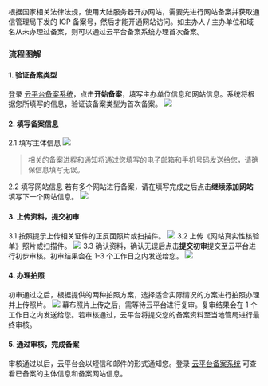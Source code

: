 
根据国家相关法律法规，使用大陆服务器开办网站，需要先进行网站备案并获取通信管理局下发的 ICP 备案号，然后才能开通网站访问。如主办人 / 主办单位和域名从未办理过备案，则可以通过云平台备案系统办理首次备案。

### 流程图解

#### 1. 验证备案类型
登录 [云平台备案系统](/product/ba)，点击**开始备案**，填写主办单位信息和网站信息。系统将根据您所填写的信息，验证该备案类型为首次备案。
![](http://imgcache.tcecqpoc.fsphere.cn/image/i.imgur.com/GFpvnkl.png)

#### 2. 填写备案信息
2.1 填写主体信息
![](http://imgcache.tcecqpoc.fsphere.cn/image/i.imgur.com/lxTRmT5.jpg)
>相关的备案进程和通知将通过您填写的电子邮箱和手机号码发送给您，请确保信息填写无误。

2.2 填写网站信息
若有多个网站进行备案，请在填写完成之后点击**继续添加网站**填写下一个网站信息。
![](http://imgcache.tcecqpoc.fsphere.cn/image/i.imgur.com/za5Hbas.jpg)

#### 3. 上传资料，提交初审
3.1 按照提示上传相关证件的正反面照片或扫描件。
![](http://imgcache.tcecqpoc.fsphere.cn/image/mc.qcloudimg.com/static/img/f0b8851fa0810c0ec43f82c6d28aed1f/buhuo.jpg)
3.2 上传《网站真实性核验单》照片或扫描件。
![](http://imgcache.tcecqpoc.fsphere.cn/image/mc.qcloudimg.com/static/img/9bf4fbc9db44b9495acdf5dd3baf67a6/buhuo2.jpg)
3.3 确认资料，确认无误后点击**提交初审**提交至云平台进行初步审核。初审结果会在 1-3 个工作日之内发送给您。
![](http://imgcache.tcecqpoc.fsphere.cn/image/i.imgur.com/WNPefYY.jpg)

#### 4. 办理拍照
初审通过之后，根据提供的两种拍照方案，选择适合实际情况的方案进行拍照办理并上传照片。
![](http://imgcache.tcecqpoc.fsphere.cn/image/mc.qcloudimg.com/static/img/f81b53b6a30adc01a16d9bd1b87eeaa2/7+%281%29.jpg)
幕布照片上传之后，需等待云平台进行复审。复审结果会在 1 个工作日之内发送给您。若审核通过，云平台将提交您的备案资料至当地管局进行最终审核。


#### 5. 通过审核，完成备案

审核通过以后，云平台会以短信和邮件的形式通知您。登录 [云平台备案系统](/product/ba) 可查看已备案的主体信息和备案网站信息。
